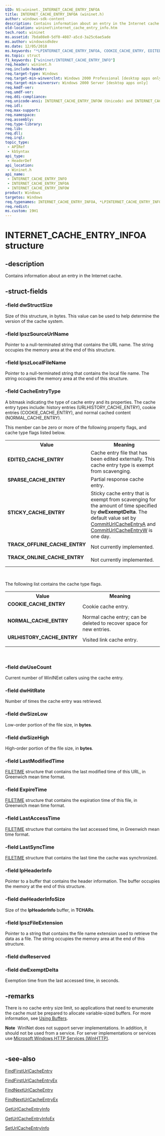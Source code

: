 ```yaml
---
UID: NS:wininet._INTERNET_CACHE_ENTRY_INFOA
title: INTERNET_CACHE_ENTRY_INFOA (wininet.h)
author: windows-sdk-content
description: Contains information about an entry in the Internet cache.
old-location: wininet\internet_cache_entry_info.htm
tech.root: wininet
ms.assetid: 7bda08e0-5df0-4087-a5cd-3a25c6ae5ade
ms.author: windowssdkdev
ms.date: 12/05/2018
ms.keywords: "*LPINTERNET_CACHE_ENTRY_INFOA, COOKIE_CACHE_ENTRY, EDITED_CACHE_ENTRY, INTERNET_CACHE_ENTRY_INFO, INTERNET_CACHE_ENTRY_INFO structure [WinINet], INTERNET_CACHE_ENTRY_INFOA, INTERNET_CACHE_ENTRY_INFOW, LPINTERNET_CACHE_ENTRY_INFO, LPINTERNET_CACHE_ENTRY_INFO structure pointer [WinINet], NORMAL_CACHE_ENTRY, SPARSE_CACHE_ENTRY, STICKY_CACHE_ENTRY, TRACK_OFFLINE_CACHE_ENTRY, TRACK_ONLINE_CACHE_ENTRY, URLHISTORY_CACHE_ENTRY, _inet_internet_cache_entry_info_structure, wininet.internet_cache_entry_info, wininet/INTERNET_CACHE_ENTRY_INFO, wininet/INTERNET_CACHE_ENTRY_INFOA, wininet/INTERNET_CACHE_ENTRY_INFOW, wininet/LPINTERNET_CACHE_ENTRY_INFO"
ms.topic: struct
f1_keywords: ["wininet/INTERNET_CACHE_ENTRY_INFO"]
req.header: wininet.h
req.include-header: 
req.target-type: Windows
req.target-min-winverclnt: Windows 2000 Professional [desktop apps only]
req.target-min-winversvr: Windows 2000 Server [desktop apps only]
req.kmdf-ver: 
req.umdf-ver: 
req.ddi-compliance: 
req.unicode-ansi: INTERNET_CACHE_ENTRY_INFOW (Unicode) and INTERNET_CACHE_ENTRY_INFOA (ANSI)
req.idl: 
req.max-support: 
req.namespace: 
req.assembly: 
req.type-library: 
req.lib: 
req.dll: 
req.irql: 
topic_type:
 - APIRef
 - kbSyntax
api_type:
 - HeaderDef
api_location:
 - Wininet.h
api_name:
 - INTERNET_CACHE_ENTRY_INFO
 - INTERNET_CACHE_ENTRY_INFOA
 - INTERNET_CACHE_ENTRY_INFOW
product: Windows
targetos: Windows
req.typenames: INTERNET_CACHE_ENTRY_INFOA, *LPINTERNET_CACHE_ENTRY_INFOA
req.redist: 
ms.custom: 19H1
---
```


# INTERNET_CACHE_ENTRY_INFOA structure


## -description


Contains information about an entry in the Internet cache.


## -struct-fields




### -field dwStructSize

Size of this structure, in bytes. This value can be used to help determine the version of the cache system. 


### -field lpszSourceUrlName

Pointer to a null-terminated string that contains the URL name. The string occupies the memory area at the end of this structure. 


### -field lpszLocalFileName

Pointer to a null-terminated string that contains the local file name. The string occupies the memory area at the end of this structure. 


### -field CacheEntryType

A bitmask indicating the type of cache entry and its properties. The cache entry types include: history entries (URLHISTORY_CACHE_ENTRY),  cookie entries  (COOKIE_CACHE_ENTRY), and normal cached content (NORMAL_CACHE_ENTRY).


This member can be zero or more of the following property flags, and  cache type flags listed below.



<table>
<tr>
<th>Value</th>
<th>Meaning</th>
</tr>
<tr>
<td width="40%"><a id="EDITED_CACHE_ENTRY"></a><a id="edited_cache_entry"></a><dl>
<dt><b>EDITED_CACHE_ENTRY</b></dt>
</dl>
</td>
<td width="60%">
Cache entry file that has been edited externally. This cache entry type is exempt from scavenging.

</td>
</tr>
<tr>
<td width="40%"><a id="SPARSE_CACHE_ENTRY"></a><a id="sparse_cache_entry"></a><dl>
<dt><b>SPARSE_CACHE_ENTRY</b></dt>
</dl>
</td>
<td width="60%">
Partial response cache entry.

</td>
</tr>
<tr>
<td width="40%"><a id="STICKY_CACHE_ENTRY"></a><a id="sticky_cache_entry"></a><dl>
<dt><b>STICKY_CACHE_ENTRY</b></dt>
</dl>
</td>
<td width="60%">
Sticky cache entry that is exempt from scavenging for the amount of time specified by 
<b>dwExemptDelta</b>. The default value set by 
<a href="https://docs.microsoft.com/windows/desktop/api/wininet/nf-wininet-commiturlcacheentrya">CommitUrlCacheEntryA</a> and <a href="https://docs.microsoft.com/windows/desktop/api/wininet/nf-wininet-commiturlcacheentryw">CommitUrlCacheEntryW</a> is one day. 

</td>
</tr>
<tr>
<td width="40%"><a id="TRACK_OFFLINE_CACHE_ENTRY"></a><a id="track_offline_cache_entry"></a><dl>
<dt><b>TRACK_OFFLINE_CACHE_ENTRY</b></dt>
</dl>
</td>
<td width="60%">
Not currently implemented.

</td>
</tr>
<tr>
<td width="40%"><a id="TRACK_ONLINE_CACHE_ENTRY"></a><a id="track_online_cache_entry"></a><dl>
<dt><b>TRACK_ONLINE_CACHE_ENTRY</b></dt>
</dl>
</td>
<td width="60%">
Not currently implemented.

</td>
</tr>
</table>
 


The following list contains the cache type flags.



<table>
<tr>
<th>Value</th>
<th>Meaning</th>
</tr>
<tr>
<td width="40%"><a id="COOKIE_CACHE_ENTRY"></a><a id="cookie_cache_entry"></a><dl>
<dt><b>COOKIE_CACHE_ENTRY</b></dt>
</dl>
</td>
<td width="60%">
Cookie cache entry.

</td>
</tr>
<tr>
<td width="40%"><a id="NORMAL_CACHE_ENTRY"></a><a id="normal_cache_entry"></a><dl>
<dt><b>NORMAL_CACHE_ENTRY</b></dt>
</dl>
</td>
<td width="60%">
Normal cache entry; can be deleted to recover space for new entries.

</td>
</tr>
<tr>
<td width="40%"><a id="URLHISTORY_CACHE_ENTRY"></a><a id="urlhistory_cache_entry"></a><dl>
<dt><b>URLHISTORY_CACHE_ENTRY</b></dt>
</dl>
</td>
<td width="60%">
Visited link cache entry.

</td>
</tr>
</table>
 


### -field dwUseCount

Current number of WinINEet callers using the cache entry. 


### -field dwHitRate

Number of times the cache entry was retrieved. 


### -field dwSizeLow

Low-order portion of the file size, in <b>bytes</b>. 


### -field dwSizeHigh

High-order portion of the file size, in <b>bytes</b>. 


### -field LastModifiedTime


<a href="https://docs.microsoft.com/windows/desktop/api/minwinbase/ns-minwinbase-filetime">FILETIME</a> structure that contains the last modified time of this URL, in Greenwich mean time format. 


### -field ExpireTime


<a href="https://docs.microsoft.com/windows/desktop/api/minwinbase/ns-minwinbase-filetime">FILETIME</a> structure that contains the expiration time of this file, in Greenwich mean time format. 


### -field LastAccessTime


<a href="https://docs.microsoft.com/windows/desktop/api/minwinbase/ns-minwinbase-filetime">FILETIME</a> structure that contains the last accessed time, in Greenwich mean time format. 


### -field LastSyncTime


<a href="https://docs.microsoft.com/windows/desktop/api/minwinbase/ns-minwinbase-filetime">FILETIME</a> structure that contains the last time the cache was synchronized. 


### -field lpHeaderInfo

Pointer to a buffer that contains the header information. The buffer occupies the memory at the end of this structure. 


### -field dwHeaderInfoSize

Size of the 
<b>lpHeaderInfo</b> buffer, in <b>TCHARs</b>. 


### -field lpszFileExtension

Pointer to a string that contains the file name extension used to retrieve the data as a file. The string occupies the memory area at the end of this structure. 


### -field dwReserved


### -field dwExemptDelta

Exemption time from the last accessed time, in seconds. 


## -remarks



There is no cache entry size limit, so applications that need to enumerate the cache must be prepared to allocate variable-sized buffers. For more information, see 
<a href="https://docs.microsoft.com/windows/desktop/WinInet/appendix-b-using-buffers">Using Buffers</a>.

<div class="alert"><b>Note</b>  WinINet does not support server implementations. In addition, it should not be used from a service.  For server implementations or services use <a href="https://docs.microsoft.com/windows/desktop/WinHttp/winhttp-start-page">Microsoft Windows HTTP Services (WinHTTP)</a>.</div>
<div> </div>



## -see-also




<a href="https://docs.microsoft.com/windows/desktop/api/wininet/nf-wininet-findfirsturlcacheentrya">FindFirstUrlCacheEntry</a>



<a href="https://docs.microsoft.com/windows/desktop/api/wininet/nf-wininet-findfirsturlcacheentryexa">FindFirstUrlCacheEntryEx</a>



<a href="https://docs.microsoft.com/windows/desktop/api/wininet/nf-wininet-findnexturlcacheentrya">FindNextUrlCacheEntry</a>



<a href="https://docs.microsoft.com/windows/desktop/api/wininet/nf-wininet-findnexturlcacheentryexa">FindNextUrlCacheEntryEx</a>



<a href="https://docs.microsoft.com/windows/desktop/api/wininet/nf-wininet-geturlcacheentryinfoa">GetUrlCacheEntryInfo</a>



<a href="https://docs.microsoft.com/windows/desktop/api/wininet/nf-wininet-geturlcacheentryinfoexa">GetUrlCacheEntryInfoEx</a>



<a href="https://docs.microsoft.com/windows/desktop/api/wininet/nf-wininet-seturlcacheentryinfoa">SetUrlCacheEntryInfo</a>
 

 

